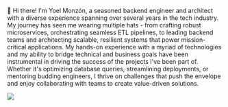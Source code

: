 👋 Hi there! I'm Yoel Monzón, a seasoned backend engineer and architect with a diverse experience spanning over several years in the tech industry. My journey has seen me wearing multiple hats - from crafting robust microservices, orchestrating seamless ETL pipelines, to leading backend teams and architecting scalable, resilient systems that power mission-critical applications. My hands-on experience with a myriad of technologies and my ability to bridge technical and business goals have been instrumental in driving the success of the projects I've been part of. Whether it's optimizing database queries, streamlining deployments, or mentoring budding engineers, I thrive on challenges that push the envelope and enjoy collaborating with teams to create value-driven solutions.

![](https://hit.yhype.me/github/profile?user_id=4493680)
